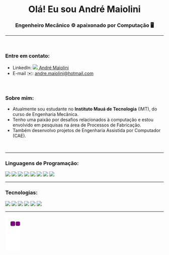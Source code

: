 <h1 align="center">Olá! Eu sou André Maiolini </h1>
<h3 align="center">Engenheiro Mecânico ⚙️ apaixonado por Computação 🖥️</h3>
<hr>
<br>
<h3 align="left">Entre em contato:</h3>
<ul>
  <li>
    LinkedIn: 
    <a href="https://linkedin.com/in/https://www.linkedin.com/in/andremaiolini/" target="_blank"> 
      <img src="https://cdn.jsdelivr.net/gh/devicons/devicon/icons/linkedin/linkedin-original.svg" width="15"/>
      André Maiolini
    </a>
  </li>
  <li>
    E-mail ✉️: <a href="https://linkedin.com/in/https://www.linkedin.com/in/andremaiolini/" target="_blank">
      andre.maiolini@hotmail.com
    </a>
  </li>
</ul>
<br>
<h3 align="left">Sobre mim:</h3>
<ul>
  <li>Atualmente sou estudante no <b>Instituto Mauá de Tecnologia</b> (IMT), do curso de Engenharia Mecânica.</li>
  <li>Tenho uma paixão por desafios relacionados à computação e estou envolvido em pesquisas na área de Processos de Fabricação.</li>
  <li>Também desenvolvo projetos de Engenharia Assistida por Computador (CAE).</li>
</ul>
<br>
<hr>
<h3 align="left">Linguagens de Programação:</h3>
<p>
    <img src="https://cdn.jsdelivr.net/gh/devicons/devicon/icons/c/c-original.svg" width="30"/>        
    <img src="https://cdn.jsdelivr.net/gh/devicons/devicon/icons/python/python-original.svg" width="30"/>
    <img src="https://cdn.jsdelivr.net/gh/devicons/devicon/icons/java/java-original.svg" width="30"/>
    <img src="https://cdn.jsdelivr.net/gh/devicons/devicon/icons/flutter/flutter-original.svg" width="30"/>
    <img src="https://cdn.jsdelivr.net/gh/devicons/devicon/icons/javascript/javascript-original.svg" width="30"/>
    <img src="https://cdn.jsdelivr.net/gh/devicons/devicon/icons/arduino/arduino-original-wordmark.svg" width="30"/>
    <img src="https://cdn.jsdelivr.net/gh/devicons/devicon/icons/bash/bash-original.svg" width="30"/>
    <img src="https://cdn.jsdelivr.net/gh/devicons/devicon/icons/matlab/matlab-original.svg" width="30"/>     
  </p>  
<hr>
<h3 align="left">Tecnologias:</h3>
  <p>
    <img src="https://cdn.jsdelivr.net/gh/devicons/devicon/icons/mysql/mysql-original-wordmark.svg" width="30"/>
    <img src="https://cdn.jsdelivr.net/gh/devicons/devicon/icons/nodejs/nodejs-original.svg" width="30"/>
    <img src="https://cdn.jsdelivr.net/gh/devicons/devicon/icons/pandas/pandas-original.svg" width="30"/>
    <img src="https://cdn.jsdelivr.net/gh/devicons/devicon/icons/spring/spring-original.svg" width="30"/>
    <img src="https://cdn.jsdelivr.net/gh/devicons/devicon/icons/react/react-original.svg" width="30"/>
    <img src="https://cdn.jsdelivr.net/gh/devicons/devicon/icons/linux/linux-original.svg" width="30"/>               
  </p>        
<hr>






![snake gif](https://github.com/Nyfeu/Nyfeu/blob/output/github-contribution-grid-snake.gif)
